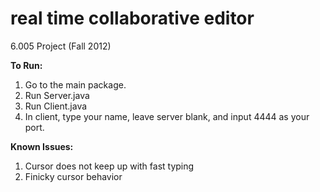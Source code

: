 real time collaborative editor
====

6.005 Project (Fall 2012)

<b>To Run:</b><br>
1. Go to the main package.<br>
2. Run Server.java<br>
3. Run Client.java<br>
4. In client, type your name, leave server blank, and input 4444 as your port.

<b>Known Issues:</b><br>
1. Cursor does not keep up with fast typing<br>
2. Finicky cursor behavior
